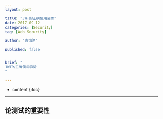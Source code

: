 ```yaml
---
layout: post

title: "JWT的正确使用姿势"
date: 2017-09-12
categories: [Security]
tag: [Web Security]

author: "袁慎建"

published: false


brief: "
JWT的正确使用姿势
"

---
```


* content
{:toc}

---

## 论测试的重要性

